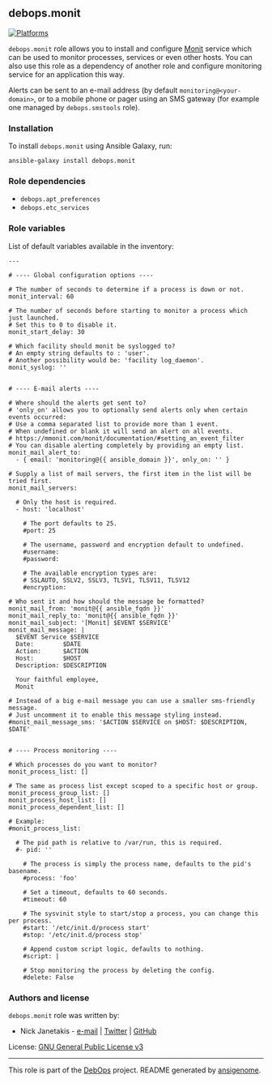 ## debops.monit

[![Platforms](http://img.shields.io/badge/platforms-debian%20|%20ubuntu-lightgrey.svg)](#)

`debops.monit` role allows you to install and configure
[Monit](http://mmonit.com/monit/) service which can be used to monitor
processes, services or even other hosts. You can also use this role as
a dependency of another role and configure monitoring service for an
application this way.

Alerts can be sent to an e-mail address (by default
`monitoring@<your-domain>`, or to a mobile phone or pager using an SMS
gateway (for example one managed by `debops.smstools` role).

### Installation

To install `debops.monit` using Ansible Galaxy, run:

    ansible-galaxy install debops.monit

### Role dependencies

- `debops.apt_preferences`
- `debops.etc_services`



### Role variables

List of default variables available in the inventory:

    ---
    
    # ---- Global configuration options ----
    
    # The number of seconds to determine if a process is down or not.
    monit_interval: 60
    
    # The number of seconds before starting to monitor a process which just launched.
    # Set this to 0 to disable it.
    monit_start_delay: 30
    
    # Which facility should monit be syslogged to?
    # An empty string defaults to : 'user'.
    # Another possibility would be: 'facility log_daemon'.
    monit_syslog: ''
    
    
    # ---- E-mail alerts ----
    
    # Where should the alerts get sent to?
    # 'only_on' allows you to optionally send alerts only when certain events occurred:
    # Use a comma separated list to provide more than 1 event.
    # When undefined or blank it will send an alert on all events.
    # https://mmonit.com/monit/documentation/#setting_an_event_filter
    # You can disable alerting completely by providing an empty list.
    monit_mail_alert_to:
      - { email: 'monitoring@{{ ansible_domain }}', only_on: '' }
    
    # Supply a list of mail servers, the first item in the list will be tried first.
    monit_mail_servers:
    
      # Only the host is required.
      - host: 'localhost'
    
        # The port defaults to 25.
        #port: 25
    
        # The username, password and encryption default to undefined.
        #username:
        #password:
    
        # The available encryption types are:
        # SSLAUTO, SSLV2, SSLV3, TLSV1, TLSV11, TLSV12
        #encryption:
    
    # Who sent it and how should the message be formatted?
    monit_mail_from: 'monit@{{ ansible_fqdn }}'
    monit_mail_reply_to: 'monit@{{ ansible_fqdn }}'
    monit_mail_subject: '[Monit] $EVENT $SERVICE'
    monit_mail_message: |
      $EVENT Service $SERVICE
      Date:        $DATE
      Action:      $ACTION
      Host:        $HOST
      Description: $DESCRIPTION
    
      Your faithful employee,
      Monit
    
    # Instead of a big e-mail message you can use a smaller sms-friendly message.
    # Just uncomment it to enable this message styling instead.
    #monit_mail_message_sms: '$ACTION $SERVICE on $HOST: $DESCRIPTION, $DATE'
    
    
    # ---- Process monitoring ----
    
    # Which processes do you want to monitor?
    monit_process_list: []
    
    # The same as process list except scoped to a specific host or group.
    monit_process_group_list: []
    monit_process_host_list: []
    monit_process_dependent_list: []
    
    # Example:
    #monit_process_list:
    
      # The pid path is relative to /var/run, this is required.
      #- pid: ''
    
        # The process is simply the process name, defaults to the pid's basename.
        #process: 'foo'
    
        # Set a timeout, defaults to 60 seconds.
        #timeout: 60
    
        # The sysvinit style to start/stop a process, you can change this per process.
        #start: '/etc/init.d/process start'
        #stop: '/etc/init.d/process stop'
    
        # Append custom script logic, defaults to nothing.
        #script: |
    
        # Stop monitoring the process by deleting the config.
        #delete: False





### Authors and license

`debops.monit` role was written by:

- Nick Janetakis - [e-mail](mailto:nick.janetakis@gmail.com) | [Twitter](https://twitter.com/nickjanetakis) | [GitHub](https://github.com/nickjj)


License: [GNU General Public License v3](https://tldrlegal.com/license/gnu-general-public-license-v3-(gpl-3))


***

This role is part of the [DebOps](http://debops.org/) project. README generated by [ansigenome](https://github.com/nickjj/ansigenome/).

